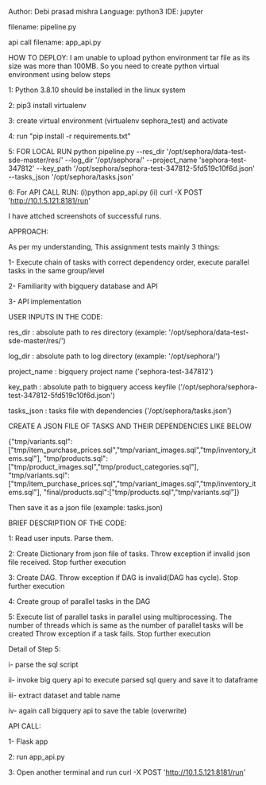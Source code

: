 Author: Debi prasad mishra
Language: python3
IDE: jupyter

filename: pipeline.py

api call filename: app_api.py

HOW TO DEPLOY:
I am unable to upload python environment tar file as its size was more than 100MB. So you need to create python virtual environment using below steps

1: Python 3.8.10 should be installed in the linux system

2: pip3 install virtualenv

3: create virtual environment (virtualenv sephora_test) and activate
 
4: run "pip install -r requirements.txt"

5: FOR LOCAL RUN  python pipeline.py --res_dir '/opt/sephora/data-test-sde-master/res/' --log_dir '/opt/sephora/' --project_name 'sephora-test-347812' --key_path '/opt/sephora/sephora-test-347812-5fd519c10f6d.json' --tasks_json '/opt/sephora/tasks.json'

6: For API CALL RUN: (i)python app_api.py (ii) curl -X POST 'http://10.1.5.121:8181/run'

I have attched screenshots of successful runs. 

APPROACH:

As per my understanding, This assignment tests mainly 3 things:

1- Execute chain of tasks with correct dependency order, execute parallel tasks in the same group/level

2- Familiarity with bigquery database and API

3- API implementation

USER INPUTS IN THE CODE:

res_dir : absolute path to res directory (example: '/opt/sephora/data-test-sde-master/res/')

log_dir : absolute path to log directory (example: '/opt/sephora/')

project_name : bigquery project name ('sephora-test-347812')

key_path : absolute path to bigquery access keyfile ('/opt/sephora/sephora-test-347812-5fd519c10f6d.json')

tasks_json : tasks file with dependencies ('/opt/sephora/tasks.json')

CREATE A JSON FILE OF TASKS AND THEIR DEPENDENCIES LIKE BELOW

{"tmp/variants.sql": ["tmp/item_purchase_prices.sql","tmp/variant_images.sql","tmp/inventory_items.sql"],
    "tmp/products.sql":["tmp/product_images.sql","tmp/product_categories.sql"],
    "tmp/variants.sql":["tmp/item_purchase_prices.sql","tmp/variant_images.sql","tmp/inventory_items.sql"],
    "final/products.sql":["tmp/products.sql","tmp/variants.sql"]}

Then save it as a json file (example: tasks.json)	

BRIEF DESCRIPTION OF THE CODE:

1: Read user inputs. Parse them.

2: Create Dictionary from json file of tasks. Throw exception if invalid json file received. Stop further execution

3: Create DAG. Throw exception if DAG is invalid(DAG has cycle). Stop further execution 

4: Create group of parallel tasks in the DAG

5: Execute list of parallel tasks in parallel using multiprocessing. The number of threads which is same as the number of parallel tasks will be created
   Throw exception if a task fails. Stop further execution

Detail of Step 5:

i- parse the sql script

ii- invoke big query api to execute parsed sql query and save it to dataframe

iii- extract dataset and table name

iv- again call bigquery api to save the table (overwrite)
 
API CALL:

1- Flask app 

2: run app_api.py

3: Open another terminal and run curl -X POST 'http://10.1.5.121:8181/run'

